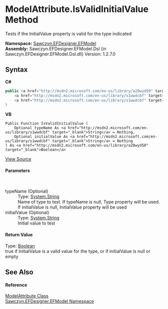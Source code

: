 # ModelAttribute.IsValidInitialValue Method 
 

Tests if the InitialValue property is valid for the type indicated

**Namespace:**&nbsp;<a href="N_Sawczyn_EFDesigner_EFModel">Sawczyn.EFDesigner.EFModel</a><br />**Assembly:**&nbsp;Sawczyn.EFDesigner.EFModel.Dsl (in Sawczyn.EFDesigner.EFModel.Dsl.dll) Version: 1.2.7.0

## Syntax

**C#**<br />
``` C#
public <a href="http://msdn2.microsoft.com/en-us/library/a28wyd50" target="_blank">bool</a> IsValidInitialValue(
	<a href="http://msdn2.microsoft.com/en-us/library/s1wwdcbf" target="_blank">string</a> typeName = null,
	<a href="http://msdn2.microsoft.com/en-us/library/s1wwdcbf" target="_blank">string</a> initialValue = null
)
```

**VB**<br />
``` VB
Public Function IsValidInitialValue ( 
	Optional typeName As <a href="http://msdn2.microsoft.com/en-us/library/s1wwdcbf" target="_blank">String</a> = Nothing,
	Optional initialValue As <a href="http://msdn2.microsoft.com/en-us/library/s1wwdcbf" target="_blank">String</a> = Nothing
) As <a href="http://msdn2.microsoft.com/en-us/library/a28wyd50" target="_blank">Boolean</a>
```

<a href="https://github.com/msawczyn/EFDesigner/tree/master/src/Dsl/CustomCode/Partials/ModelAttribute.cs#L105" title="View the source code">View Source</a><br />

#### Parameters
&nbsp;<dl><dt>typeName (Optional)</dt><dd>Type: <a href="http://msdn2.microsoft.com/en-us/library/s1wwdcbf" target="_blank">System.String</a><br />Name of type to test. If typeName is null, Type property will be used. If initialValue is null, InitialValue property will be used</dd><dt>initialValue (Optional)</dt><dd>Type: <a href="http://msdn2.microsoft.com/en-us/library/s1wwdcbf" target="_blank">System.String</a><br />Initial value to test</dd></dl>

#### Return Value
Type: <a href="http://msdn2.microsoft.com/en-us/library/a28wyd50" target="_blank">Boolean</a><br />true if InitialValue is a valid value for the type, or if initialValue is null or empty

## See Also


#### Reference
<a href="T_Sawczyn_EFDesigner_EFModel_ModelAttribute">ModelAttribute Class</a><br /><a href="N_Sawczyn_EFDesigner_EFModel">Sawczyn.EFDesigner.EFModel Namespace</a><br />